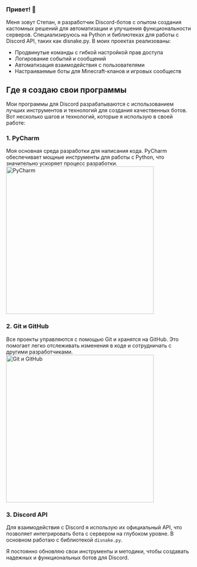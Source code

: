 ### Привет! 👋

Меня зовут Степан, я разработчик Discord-ботов с опытом создания кастомных решений для автоматизации и улучшения функциональности серверов. Специализируюсь на Python и библиотеках для работы с Discord API, таких как disnake.py. В моих проектах реализованы:

- Продвинутые команды с гибкой настройкой прав доступа
- Логирование событий и сообщений
- Автоматизация взаимодействия с пользователями
- Настраиваемые боты для Minecraft-кланов и игровых сообществ

## Где я создаю свои программы

Мои программы для Discord разрабатываются с использованием лучших инструментов и технологий для создания качественных ботов. Вот несколько шагов и технологий, которые я использую в своей работе:

### 1. **PyCharm**  
Моя основная среда разработки для написания кода. PyCharm обеспечивает мощные инструменты для работы с Python, что значительно ускоряет процесс разработки.  
<img src="https://i.imgur.com/3kImdAk.png" alt="PyCharm" width="400">

### 2. **Git и GitHub**  
Все проекты управляются с помощью Git и хранятся на GitHub. Это помогает легко отслеживать изменения в коде и сотрудничать с другими разработчиками.  
<img src="https://i.imgur.com/dy2uNAS.png" alt="Git и GitHub" width="400">

### 3. **Discord API**  
Для взаимодействия с Discord я использую их официальный API, что позволяет интегрировать бота с сервером на глубоком уровне. В основном работаю с библиотекой `disnake.py`.  


Я постоянно обновляю свои инструменты и методики, чтобы создавать надежных и функциональных ботов для Discord.
